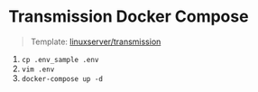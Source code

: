 # Transmission Docker Compose

> Template: [linuxserver/transmission](https://registry.hub.docker.com/r/linuxserver/transmission/)

1. `cp .env_sample .env`
1. `vim .env`
1. `docker-compose up -d`
